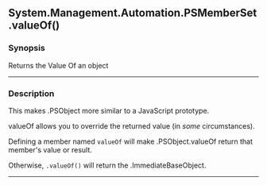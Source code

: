 System.Management.Automation.PSMemberSet.valueOf()
--------------------------------------------------

### Synopsis
Returns the Value Of an object

---

### Description

This makes .PSObject more similar to a JavaScript prototype.

valueOf allows you to override the returned value (in _some_ circumstances).

Defining a member named `valueOf` will make .PSObject.valueOf return that member's value or result.

Otherwise, `.valueOf()` will return the .ImmediateBaseObject.

---
